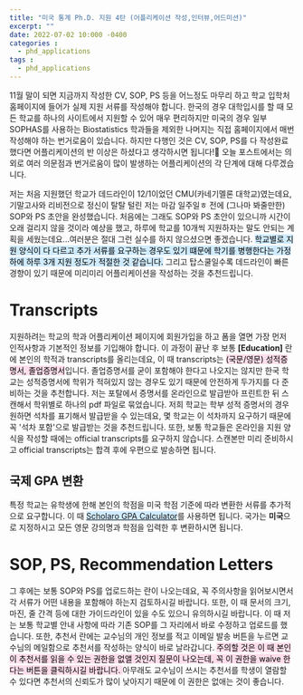 ```yaml
---
title: "미국 통계 Ph.D. 지원 4탄 (어플리케이션 작성,인터뷰,어드미션)"
excerpt: ""
date: 2022-07-02 10:000 -0400
categories :
  - phd_applications
tags :
  - phd_applications
---
```



11월 말이 되면 지금까지 작성한 CV, SOP, PS 등을 어느정도 마무리 하고 학교 입학처 홈페이지에 들어가 실제 지원 서류를 작성해야 합니다. 한국의 경우 대학입시를 할 때 모든 학교를 하나의 사이트에서 지원할 수 있어 매우 편리하지만 미국의 경우 일부 SOPHAS를 사용하는 Biostatistics 학과들을 제외한 나머지는 직접 홈페이지에서 매번 작성해야 하는 번거로움이 있습니다. 하지만 다행인 것은 CV, SOP, PS를 다 작성완료 했다면 어플리케이션의 반 이상은 하셨다고 생각하시면 됩니다!:musical_note: 오늘 포스트에서는 의외로 여러 의문점과 번거로움이 많이 발생하는 어플리케이션의 각 단계에 대해 다루겠습니다. 

저는 처음 지원했던 학교가 데드라인이 12/1이었던 CMU(카네기멜론 대학교)였는데요, 기말고사와 리비전으로 정신이 탈탈 털린 저는 마감 일주일ㅎ 전에 (그나마 봐줄만한) SOP와 PS 초안을 완성했습니다. 처음에는 그래도 SOP와 PS 초안이 있으니까 시간이 오래 걸리지 않을 것이라 예상을 했고, 하루에 학교를 10개씩 지원하자는 말도 안되는 계획을 세웠는데요...여러분은 절대 그런 실수를 하지 않으셨으면 좋겠습니다. <mark style='background-color: #d0ebff'>학교별로 지원 양식이 다 다르고 추가 서류를 요구하는 경우도 있기 떄문에 학기를 병행한다는 가정 하에 하루 3개 지원 정도가 적절한 것 같습니다.</mark> 그리고 탑스쿨일수록 데드라인이 빠른 경향이 있기 때문에 미리미리 어플리케이션을 작성하는 것을 추천드립니다. 


# Transcripts

지원하려는 학교의 학과 어플리케이션 페이지에 회원가입을 하고 폼을 열면 가장 먼저 인적사항과 기본적인 정보를 기입해야 합니다. 이 과정이 끝난 후 보통 **[Education]** 란에 본인의 학적과 transcripts를 올리는데요, 이 때 transcripts는 <mark style='background-color: #ffdeeb'> (국문/영문) 성적증명서, 졸업증명서</mark>입니다. 졸업증명서를 굳이 포함해야 한다고 나오지는 않지만 한국 학교는 성적증명서에 학위가 적혀있지 않는 경우도 있기 때문에 안전하게 두가지를 다 준비하는 것을 추천합니다. 저는 포탈에서 증명서를 온라인으로 발급받아 프린트한 뒤 스캔해서 학위별로 하나의 pdf 파일로 묶었습니다. 저희 학교는 학부 성적 증명서의 경우 원하면 석차를 표기해서 발급받을 수 있는데요, 몇 학교는 이 석차까지 요구하기 때문에 꼭 '석차 포함'으로 발급받는 것을 추천드립니다. 또한, 보통 학교들은 온라인을 지원 양식을 작성할 때에는 official transcripts를 요구하지 않습니다. 스캔본만 미리 준비하시고 official transcripts는 합격 후에 우편으로 발송하면 됩니다.

## 국제 GPA 변환

특정 학교는 유학생에 한해 본인의 학점을 미국 학점 기준에 따라 변환한 서류를 추가적으로 요구합니다. 이 때 <mark style='background-color: #d0ebff'>[Scholaro GPA Calculator](http://www.scholaro.com/gpa-calculator/)</mark>를 사용하면 됩니다. 국가는 **미국**으로 지정하시고 모든 영문 강의명과 학점을 입력한 후 변환하시면 됩니다. 



# SOP, PS, Recommendation Letters

그 후에는 보통 SOP와 PS를 업로드하는 란이 나오는데요, 꼭 주의사항을 읽어보시면서 각 서류가 어떤 내용을 포함해야 하는지 검토하시길 바랍니다. 또한, 이 때 문서의 크기, 마진, 줄 간격 등에 대한 가이드라인이 있을 수도 있으니 유의하시길 바랍니다. 이 때 저는 보통 학교별 안내 사항에 따라 기존 SOP를 그 자리에서 바로 수정하고 업로드를 했습니다. 또한, 추천서 란에는 교수님의 개인 정보를 적고 이메일 발송 버튼을 누르면 교수님의 메일함으로 추천서를 작성하는 양식이 바로 날라갑니다. <mark style='background-color: #ffdeeb'> 주의할 것은 이 때 본인이 추천서를 읽을 수 있는 권한을 없앨 것인지 질문이 나오는데, 꼭 이 권한을 waive 한다는 버튼을 클릭하시길 바랍니다. </mark> 아무래도 교수님이 쓰시는 추천서를 학생이 열람할 수 있다면 추천서의 신뢰도가 많이 낮아지기 때문에 이 권한은 없애는 것이 좋습니다. 



